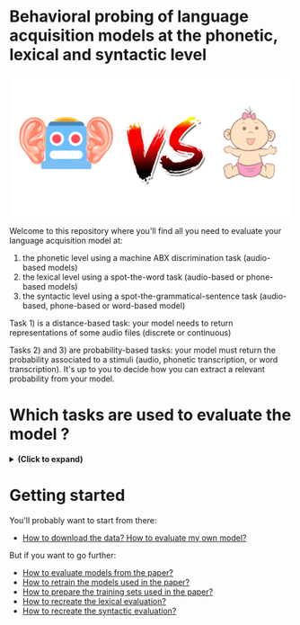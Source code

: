 # Behavioral probing of language acquisition models at the phonetic, lexical and syntactic level

<p align="center" width="100%">
<img src="./docs/benchmarking_speech_acquisition_transp.png"> 
</p>

Welcome to this repository where you'll find all you need to evaluate your language acquisition model at:
1) the phonetic level using a machine ABX discrimination task (audio-based models)
2) the lexical level using a spot-the-word task (audio-based or phone-based models)
3) the syntactic level using a spot-the-grammatical-sentence task (audio-based, phone-based or word-based model)

Task 1) is a distance-based task: your model needs to return representations of some audio files (discrete or continuous)

Tasks 2) and 3) are probability-based tasks: your model must return the probability associated to a stimuli (audio, phonetic transcription, or word transcription). 
It's up to you to decide how you can extract a relevant probability from your model.

# Which tasks are used to evaluate the model ?

<details>
<summary><b>(Click to expand)</b></summary>

1) Phonetic evaluation, the machine sound ABX discrimination task:
   - The model receives three spoken triphones A=<em>**/bit/**</em>, B=<em>**/bat/**</em>, X=<em>**/bit/**</em>.
   - Representations are returned by the model: R_A, R_B, and R_X.
   - The model is considered to be right if d(R_A, R_X) < d(R_B,R_X) as A and B represent the same triphone
   - Can be computed within-speakers (A,B and X are pronunced by the same speaker), across-speakers (A,B pronounced by the same speaker but X pronunced by a different speaker), on read-speech or spontaneous-speech.
    
2) Lexical evaluation, spot-the-word task:
   - The model receives two stimuli A=<em>**rabbit**</em> and B=<em>**raddit**</em> that form a pair of (word, nonword)
   - The probability associated to each stimuli is computed: P_A and P_B
   - The model is considered to be right if P_A > P_B 
    
Work in progress (Marvin). Give some examples here    

3) Syntactic evaluation, spot-the-grammatical-sentence task:
   - The model receives two stimuli A=<em>**The nice prince**</em> and B=<em>**The prince nice**</em> that form a pair of (grammatical sentence, ungrammatical sentence)
   - The probability associated to each stimuli is computed: P_A and P_B
   - The model is considered to be right if P_A > P_B 
    
Work in progress (Marvin). Give some examples here    
</details>

# Getting started

You'll probably want to start from there:

- [How to download the data? How to evaluate my own model?](docs/evaluation.md)

But if you want to go further:

- [How to evaluate models from the paper?](docs/evaluation.md)
- [How to retrain the models used in the paper?](docs/training.md)
- [How to prepare the training sets used in the paper?](docs/data.md)
- [How to recreate the lexical evaluation?](https://github.com/MarvinLvn/ChildDirectedLexicalTest)
- [How to recreate the syntactic evaluation?](https://github.com/MarvinLvn/ChildDirectedSyntacticTest)